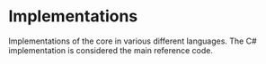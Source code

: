 # Implementations
Implementations of the core in various different languages. The C# implementation is considered the main reference code.